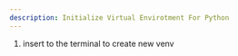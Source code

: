 ```yaml
---
description: Initialize Virtual Envirotment For Python
---
```


1. insert to the terminal to create new venv
